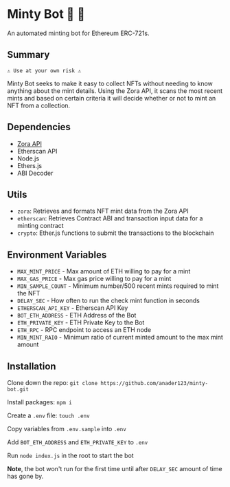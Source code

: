 # Minty Bot 🤖 🍃

An automated minting bot for Ethereum ERC-721s.

## Summary

`⚠️ Use at your own risk ⚠️`

Minty Bot seeks to make it easy to collect NFTs without needing to know anything about the mint details. Using the Zora API, it scans the most recent mints and based on certain criteria it will decide whether or not to mint an NFT from a collection.

## Dependencies

-   [Zora API](https://api.zora.co/)
-   Etherscan API
-   Node.js
-   Ethers.js
-   ABI Decoder

## Utils

-   `zora`: Retrieves and formats NFT mint data from the Zora API
-   `etherscan`: Retrieves Contract ABI and transaction input data for a minting contract
-   `crypto`: Ether.js functions to submit the transactions to the blockchain

## Environment Variables

-   `MAX_MINT_PRICE` - Max amount of ETH willing to pay for a mint
-   `MAX_GAS_PRICE` - Max gas price willing to pay for a mint
-   `MIN_SAMPLE_COUNT` - Minimum number/500 recent mints required to mint the NFT
-   `DELAY_SEC` - How often to run the check mint function in seconds
-   `ETHERSCAN_API_KEY` - Etherscan API Key
-   `BOT_ETH_ADDRESS` - ETH Address of the Bot
-   `ETH_PRIVATE_KEY` - ETH Private Key to the Bot
-   `ETH_RPC` - RPC endpoint to access an ETH node
-   `MIN_MINT_RAIO` - Minimum ratio of current minted amount to the max mint amount

## Installation

Clone down the repo:
`git clone https://github.com/anader123/minty-bot.git`

Install packages: `npm i`

Create a `.env` file: `touch .env`

Copy variables from `.env.sample` into `.env`

Add `BOT_ETH_ADDRESS` and `ETH_PRIVATE_KEY` to `.env`

Run `node index.js` in the root to start the bot

**Note**, the bot won't run for the first time until after `DELAY_SEC` amount of time has gone by.
